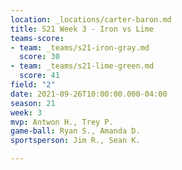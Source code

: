 ```yaml
---
location: _locations/carter-baron.md
title: S21 Week 3 - Iron vs Lime
teams-score:
- team: _teams/s21-iron-gray.md
  score: 30
- team: _teams/s21-lime-green.md
  score: 41
field: "2"
date: 2021-09-26T10:00:00.000-04:00
season: 21
week: 3
mvp: Antwon H., Trey P.
game-ball: Ryan S., Amanda D.
sportsperson: Jim R., Sean K.

---
```

